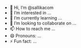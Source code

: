 - 👋 Hi, I’m @sallikacom
- 👀 I’m interested in ...
- 🌱 I’m currently learning ...
- 💞️ I’m looking to collaborate on ...
- 📫 How to reach me ...
- 😄 Pronouns: ...
- ⚡ Fun fact: ...

<!---
sallikacom/sallikacom is a ✨ special online shop at Iran! ✨ repository because its `README.md` (this file) appears on your GitHub profile.
You can click the Preview link to take a look at your changes.
--->
